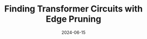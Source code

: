 ---
title: "Finding Transformer Circuits with Edge Pruning"
authors: "**Adithya Bhaskar**, Alexander Wettig, Dan Friedman, and Danqi Chen"
collection: publications
permalink: https://arxiv.org/abs/2406.16778
info: "[[paper]](https://arxiv.org/abs/2406.16778) [[code]](https://github.com/princeton-nlp/Edge-Pruning)"
excerpt: "A faster and more precise circuit-finding method that also scales to multi-billion parameter models."
date: 2024-06-15
venue: 'arXiv 2024'
---